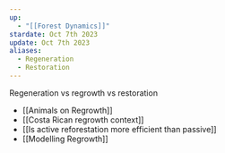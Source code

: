 ```yaml
---
up:
  - "[[Forest Dynamics]]"
stardate: Oct 7th 2023
update: Oct 7th 2023
aliases:
  - Regeneration
  - Restoration
---
```

Regeneration vs regrowth vs restoration 

- [[Animals on Regrowth]]
- [[Costa Rican regrowth context]]
- [[Is active reforestation more efficient than passive]]
- [[Modelling Regrowth]]

